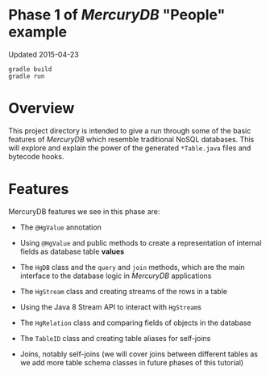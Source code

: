# Phase 1 of *MercuryDB* "People" example

Updated 2015-04-23

    gradle build
    gradle run

# Overview

This project directory is intended to give a run through some of the basic
features of *MercuryDB* which resemble traditional NoSQL databases. This will
explore and explain the power of the generated `*Table.java` files and bytecode
hooks.

# Features

MercuryDB features we see in this phase are:

* The `@HgValue` annotation

* Using `@HgValue` and public methods to create a representation of internal
  fields as database table **values**

* The `HgDB` class and the `query` and `join` methods, which are the main
  interface to the database logic in *MercuryDB* applications

* The `HgStream` class and creating streams of the rows in a table

* Using the Java 8 Stream API to interact with `HgStream`s

* The `HgRelation` class and comparing fields of objects in the database

* The `TableID` class and creating table aliases for self-joins

* Joins, notably self-joins (we will cover joins between different tables as we
  add more table schema classes in future phases of this tutorial)

